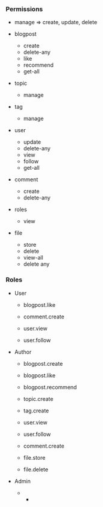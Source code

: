 ### Permissions

* manage => create, update, delete

* blogpost
    * create
    * delete-any
    * like
    * recommend
    * get-all

* topic
    * manage

* tag
    * manage

* user
    * update
    * delete-any
    * view
    * follow
    * get-all

* comment
    * create
    * delete-any

* roles
    * view

* file
    * store
    * delete
    * view-all
    * delete any

### Roles

* User
    * blogpost.like

    * comment.create

    * user.view
    * user.follow

* Author
    * blogpost.create
    * blogpost.like
    * blogpost.recommend

    * topic.create

    * tag.create

    * user.view
    * user.follow

    * comment.create

    * file.store
    * file.delete

* Admin
    * *
